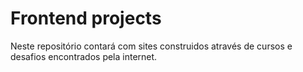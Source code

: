 # Frontend projects

Neste repositório contará com sites construidos através de cursos e desafios encontrados pela internet.
